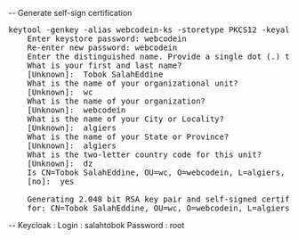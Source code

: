 --
Generate self-sign certification
<pre>
keytool -genkey -alias webcodein-ks -storetype PKCS12 -keyalg RSA -keysize 2048 -keystore keystore.p12 -validity 3650
    Enter keystore password: webcodein
    Re-enter new password: webcodein
    Enter the distinguished name. Provide a single dot (.) to leave a sub-component empty or press ENTER to use the default value in braces.
    What is your first and last name?
    [Unknown]:  Tobok SalahEddine
    What is the name of your organizational unit?
    [Unknown]:  wc
    What is the name of your organization?
    [Unknown]:  webcodein
    What is the name of your City or Locality?
    [Unknown]:  algiers
    What is the name of your State or Province?
    [Unknown]:  algiers
    What is the two-letter country code for this unit?
    [Unknown]:  dz
    Is CN=Tobok SalahEddine, OU=wc, O=webcodein, L=algiers, ST=algiers, C=dz correct?
    [no]:  yes
    
    Generating 2.048 bit RSA key pair and self-signed certificate (SHA384withRSA) with a validity of 3.650 days
    for: CN=Tobok SalahEddine, OU=wc, O=webcodein, L=algiers, ST=algiers, C=dz
</pre>
--
Keycloak : 
Login : salahtobok Password : root
